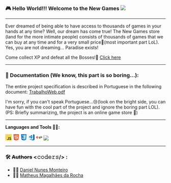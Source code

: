 ### 🎮 Hello World!!! Welcome to the New Games <img src="https://github.com/TheDudeThatCode/TheDudeThatCode/blob/master/Assets/Mario_Hello_Big.gif" width="30px">
---

Ever dreamed of being able to have access to thousands of games in your hands at any time? Well, our dream has come true! 
The New Games store (land for the more intimate people) consists of thousands of games that we can buy at any time and for a very small price💸(most important part LoL). Yes, you are not dreaming... Paradise exists!

Come collect XP and defeat all the Bosses!🎯 [Click here](https://matheusmdr.github.io/New-Games/html)

---
### 📜 Documentation (We know, this part is so boring...):

The entire project specification is described in Portuguese in the following document:
[TrabalhoWeb.pdf](https://github.com/Matheusmdr/Trabalho-Final-Desenvolvimento-Web/blob/main/TrabalhoWeb.pdf) 

I'm sorry, if you can't speak Portuguese...😢(look on the bright side, you can have fun with the cool part of the project and ignore the boring part LOL). 
(PS: Briefly summarizing, the project is an online game store 🤫)

---
**Languages and Tools :man_technologist::**  

<code><img height="20" src="https://raw.githubusercontent.com/github/explore/80688e429a7d4ef2fca1e82350fe8e3517d3494d/topics/javascript/javascript.png"></code>
<code><img height="20" src="https://raw.githubusercontent.com/devicons/devicon/master/icons/html5/html5-original.svg"></code>
<code><img height="20" src="https://raw.githubusercontent.com/devicons/devicon/master/icons/css3/css3-original.svg"></code>
<code><img height="20" src="https://raw.githubusercontent.com/github/explore/80688e429a7d4ef2fca1e82350fe8e3517d3494d/topics/visual-studio-code/visual-studio-code.png"></code>
<code><img height="20" src="https://raw.githubusercontent.com/github/explore/80688e429a7d4ef2fca1e82350fe8e3517d3494d/topics/git/git.png"></code>
<code><img height="20" src="https://upload.wikimedia.org/wikipedia/commons/0/01/Windows_Terminal_Logo_256x256.png"></code>

---
### 🛠 ~~Authors~~ **<𝚌𝚘𝚍𝚎𝚛𝚜/>** :
-  :man_technologist: [Daniel Nunes Monteiro](https://github.com/yingyangtongxue) <br>
-  :man_technologist: [Matheus Magalhães da Rocha](https://github.com/Matheusmdr) 
